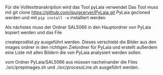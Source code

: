 Für die Volltexttranskription wird das Tool pyLaia verwendet
Das Tool muss mit 
git clone https://github.com/jpuigcerver/PyLaia.git PyLaia gecloned werden und mit
`pip install -e` installiert werden

Als nächstes muss der Ordner SAL5066 in den Hauptordner von PyLaia kopiert werden und das File

createprodlist.py ausgeführt werden.
Dieses verschiebt die Bilder aus den images ordner in den richtigen Zielordner für PyLaia und erstellt außerdem eine Liste mit allen Bildern die von PyLaia analysiert werden sollen.

vom Ordner PyLaia/SAL5066 aus müssen nacheinander die Files
./src/prepimages.sh
und
./src/processLine.sh
ausgeführt werden.
